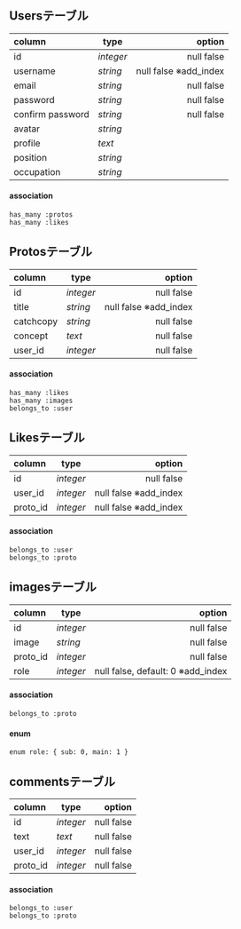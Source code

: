 ## Usersテーブル
|column      |  type|option               |
|:-----------|-----------|-----------:|
|id               |*integer*|null false   |
|username         | *string*|null false  ※add_index |
|email |*string*|null false               |
|password| *string*|null false            |
|confirm password |*string*|null false    |
|avatar |*string*|           |
|profile|*text*|   |
|position|*string*|    |
|occupation|*string*|      |

#### association
    has_many :protos
    has_many :likes



## Protosテーブル
|column      |  type|option|
|:-----------|-----------|-----------:|
|id |*integer*|null false|
|title| *string*|null false ※add_index|
|catchcopy| *string*|null false|
|concept| *text*|null false|
|user_id |*integer*|null false|

#### association
    has_many :likes
    has_many :images
    belongs_to :user



## Likesテーブル
|column      |  type|option           |
|:-----------|-----------|-----------:|
|id |*integer*|null false             |
|user_id |*integer*|null false  ※add_index |
|proto_id |*integer*|null false  ※add_index |

#### association
    belongs_to :user
    belongs_to :proto



## imagesテーブル
|column      |  type|option|
|:-----------|-----------|-----------:|
|id |*integer*|null false|
|image |*string*|null false|
|proto_id |*integer*|null false|
|role | *integer*|null false, default: 0 ※add_index|

#### association
    belongs_to :proto

#### enum
    enum role: { sub: 0, main: 1 }


## commentsテーブル
|column      |  type|option|
|:-----------|-----------|-----------:|
|id |*integer*|null false|
|text|*text*|null false|
|user_id |*integer*|null false|
|proto_id | *integer*|null false|

#### association
    belongs_to :user
    belongs_to :proto
